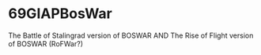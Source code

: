 69GIAPBosWar
============
The Battle of Stalingrad version of BOSWAR
AND
The Rise of Flight version of BOSWAR (RoFWar?)

